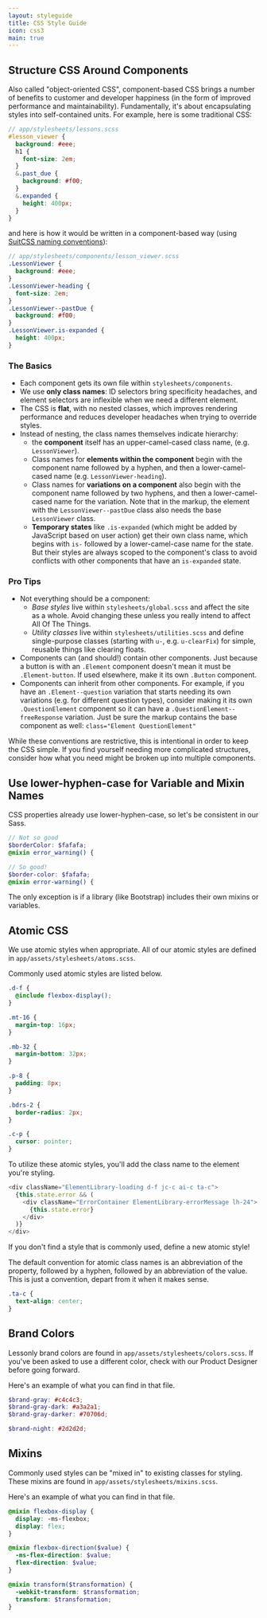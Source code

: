 ```yaml
---
layout: styleguide
title: CSS Style Guide
icon: css3
main: true
---
```


## Structure CSS Around Components

Also called "object-oriented CSS", component-based CSS brings a number of benefits to customer and developer happiness (in the form of improved performance and maintainability). Fundamentally, it's about encapsulating styles into self-contained units. For example, here is some traditional CSS:

```scss
// app/stylesheets/lessons.scss
#lesson_viewer {
  background: #eee;
  h1 {
    font-size: 2em;
  }
  &.past_due {
    background: #f00;
  }
  &.expanded {
    height: 400px;
  }
}
```

and here is how it would be written in a component-based way (using [SuitCSS naming conventions](https://github.com/suitcss/suit/blob/master/doc/naming-conventions.md)):

```scss
// app/stylesheets/components/lesson_viewer.scss
.LessonViewer {
  background: #eee;
}
.LessonViewer-heading {
  font-size: 2em;
}
.LessonViewer--pastDue {
  background: #f00;
}
.LessonViewer.is-expanded {
  height: 400px;
}
```

### The Basics

- Each component gets its own file within `stylesheets/components`.
- We use **only class names**: ID selectors bring specificity headaches, and element selectors are inflexible when we need a different element.
- The CSS is **flat**, with no nested classes, which improves rendering performance and reduces developer headaches when trying to override styles.
- Instead of nesting, the class names themselves indicate hierarchy:
  - the **component** itself has an upper-camel-cased class name, (e.g. `LessonViewer`).
  - Class names for **elements within the component** begin with the component name followed by a hyphen, and then a lower-camel-cased name (e.g. `LessonViewer-heading`).
  - Class names for **variations on a component** also begin with the component name followed by two hyphens, and then a lower-camel-cased name for the variation. Note that in the markup, the element with the `LessonViewer--pastDue` class also needs the base `LessonViewer` class.
  - **Temporary states** like `.is-expanded` (which might be added by JavaScript based on user action) get their own class name, which begins with `is-` followed by a lower-camel-case name for the state. But their styles are always scoped to the component's class to avoid conflicts with other components that have an `is-expanded` state.

### Pro Tips

- Not everything should be a component:
  - _Base styles_ live within `stylesheets/global.scss` and affect the site as a whole. Avoid changing these unless you really intend to affect All Of The Things.
  - _Utility classes_ live within `stylesheets/utilities.scss` and define single-purpose classes (starting with `u-`, e.g. `u-clearFix`) for simple, reusable things like clearing floats.
- Components can (and should!) contain other components. Just because a button is with an `.Element` component doesn't mean it must be `.Element-button`. If used elsewhere, make it its own `.Button` component.
- Components can inherit from other components. For example, if you have an `.Element--question` variation that starts needing its own variations (e.g. for different question types), consider making it its own `.QuestionElement` component so it can have a `.QuestionElement--freeResponse` variation. Just be sure the markup contains the base component as well: `class="Element QuestionElement"`

While these conventions are restrictive, this is intentional in order to keep the CSS simple. If you find yourself needing more complicated structures, consider how what you need might be broken up into multiple components.

## Use lower-hyphen-case for Variable and Mixin Names

CSS properties already use lower-hyphen-case, so let's be consistent in our Sass.

```scss
// Not so good
$borderColor: $fafafa;
@mixin error_warning() {

// So good!
$border-color: $fafafa;
@mixin error-warning() {
```

The only exception is if a library (like Bootstrap) includes their own mixins or variables.

## Atomic CSS

We use atomic styles when appropriate. All of our atomic styles are defined in `app/assets/stylesheets/atoms.scss`.

Commonly used atomic styles are listed below.

```scss
.d-f {
  @include flexbox-display();
}

.mt-16 {
  margin-top: 16px;
}

.mb-32 {
  margin-bottom: 32px;
}

.p-8 {
  padding: 8px;
}

.bdrs-2 {
  border-radius: 2px;
}

.c-p {
  cursor: pointer;
}
```

To utilize these atomic styles, you'll add the class name to the element you're styling.

```js
<div className="ElementLibrary-loading d-f jc-c ai-c ta-c">
  {this.state.error && (
    <div className="ErrorContainer ElementLibrary-errorMessage lh-24">
      {this.state.error}
    </div>
  )}
</div>
```

If you don't find a style that is commonly used, define a new atomic style!

The default convention for atomic class names is an abbreviation of the property, followed by a hyphen, followed by an abbreviation of the value. This is just a convention, depart from it when it makes sense.

```scss
.ta-c {
  text-align: center;
}
```

## Brand Colors

Lessonly brand colors are found in `app/assets/stylesheets/colors.scss`. If you've been asked to use a different color, check with our Product Designer before going forward.

Here's an example of what you can find in that file.

```scss
$brand-gray: #c4c4c3;
$brand-gray-dark: #a3a2a1;
$brand-gray-darker: #70706d;

$brand-night: #2d2d2d;
```

## Mixins

Commonly used styles can be "mixed in" to existing classes for styling. These mixins are found in `app/assets/stylesheets/mixins.scss`.

Here's an example of what you can find in that file.

```scss
@mixin flexbox-display {
  display: -ms-flexbox;
  display: flex;
}

@mixin flexbox-direction($value) {
  -ms-flex-direction: $value;
  flex-direction: $value;
}

@mixin transform($transformation) {
  -webkit-transform: $transformation;
  transform: $transformation;
}
```
